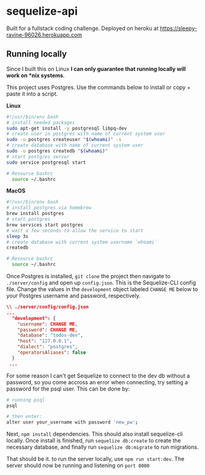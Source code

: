 # sequelize-api
Built for a fullstack coding challenge. Deployed on heroku at https://sleepy-ravine-96026.herokuapp.com

## Running locally
Since I built this on Linux **I can only guarantee that running locally will work on \*nix systems**.

This project uses Postgres. Use the commands below to install or copy + paste it into a script.

**Linux**
```sh
#!/usr/bin/env bash
# install needed packages
sudo apt-get install -y postgresql libpq-dev
# create user in postgres with name of current system user
sudo -u postgres createuser "$(whoami)" -s
# create database with name of current system user
sudo -u postgres createdb "$(whoami)"
# start postgres server
sudo service postgresql start

# Resource bashrc
  source ~/.bashrc
```

**MacOS**
```sh
#!/usr/bin/env bash
# install postgres via homebrew
brew install postgres
# start postgres
brew services start postgres
# wait a few seconds to allow the service to start
sleep 3s
# create database with current system username `whoami`
createdb

# Resource bashrc
  source ~/.bashrc
```
Once Postgres is installed, `git clone` the project then navigate to `./server/config` and open up `config.json`. This is the Sequelize-CLI config file. Change the values in the `development` object labeled `CHANGE ME` below to your Postgres username and password, respectively.
```json
\\ ./server/config/config.json
...
  "development": {
    "username": CHANGE ME,
    "password": CHANGE ME,
    "database": "todos-dev",
    "host": "127.0.0.1",
    "dialect": "postgres",
    "operatorsAliases": false
  }
 ...

```
For some reason I can't get Sequelize to connect to the dev db without a password, so you come accross an error when connecting, try setting a password for the psql user. This can be done by:
```sh
# running psql
psql

# then enter:
alter user your_username with password 'new_pw'; 

```

Next, `npm install` dependencies. This should also install sequelize-cli locally. Once install is finished, run `sequelize db:create` to create the necessary database, and finally run `sequelize db:migrate` to run migrations.

That should be it. to run the server locally, use `npm run start:dev`. The server should now be running and listening on `port 8000`

